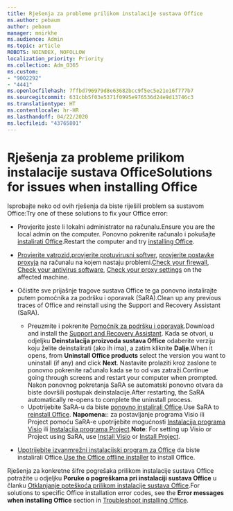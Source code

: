 ```yaml
---
title: Rješenja za probleme prilikom instalacije sustava Office
ms.author: pebaum
author: pebaum
manager: mnirkhe
ms.audience: Admin
ms.topic: article
ROBOTS: NOINDEX, NOFOLLOW
localization_priority: Priority
ms.collection: Adm_O365
ms.custom:
- "9002292"
- "4441"
ms.openlocfilehash: 7ffbd796979d8e63682bcc9f5ec5e21e16f777b7
ms.sourcegitcommit: 631cbb5f03e5371f0995e976536d24e9d13746c3
ms.translationtype: HT
ms.contentlocale: hr-HR
ms.lasthandoff: 04/22/2020
ms.locfileid: "43765801"
---
```

# <a name="solutions-for-issues-when-installing-office"></a><span data-ttu-id="a9c2e-102">Rješenja za probleme prilikom instalacije sustava Office</span><span class="sxs-lookup"><span data-stu-id="a9c2e-102">Solutions for issues when installing Office</span></span>

<span data-ttu-id="a9c2e-103">Isprobajte neko od ovih rješenja da biste riješili problem sa sustavom Office:</span><span class="sxs-lookup"><span data-stu-id="a9c2e-103">Try one of these solutions to fix your Office error:</span></span>

- <span data-ttu-id="a9c2e-104">Provjerite jeste li lokalni administrator na računalu.</span><span class="sxs-lookup"><span data-stu-id="a9c2e-104">Ensure you are the local admin on the computer.</span></span> <span data-ttu-id="a9c2e-105">Ponovno pokrenite računalo i pokušajte [instalirati Office](https://portal.office.com/OLS/MySoftware.aspx).</span><span class="sxs-lookup"><span data-stu-id="a9c2e-105">Restart the computer and try [installing Office](https://portal.office.com/OLS/MySoftware.aspx).</span></span>

- <span data-ttu-id="a9c2e-106">[Provjerite vatrozid](https://support.office.com/article/unlicensed-product-and-activation-errors-in-office-0d23d3c0-c19c-4b2f-9845-5344fedc4380#bkmk_checkfirewall),[provjerite protuvirusni softver](https://support.office.com/article/unlicensed-product-and-activation-errors-in-office-0d23d3c0-c19c-4b2f-9845-5344fedc4380#bkmk_checkav), [provjerite postavke proxyja](https://support.office.com/article/unlicensed-product-and-activation-errors-in-office-0d23d3c0-c19c-4b2f-9845-5344fedc4380#bkmk_checkproxy) na računalu na kojem nastaju problemi.</span><span class="sxs-lookup"><span data-stu-id="a9c2e-106">[Check your firewall](https://support.office.com/article/unlicensed-product-and-activation-errors-in-office-0d23d3c0-c19c-4b2f-9845-5344fedc4380#bkmk_checkfirewall), [Check your antivirus software](https://support.office.com/article/unlicensed-product-and-activation-errors-in-office-0d23d3c0-c19c-4b2f-9845-5344fedc4380#bkmk_checkav), [Check your proxy settings](https://support.office.com/article/unlicensed-product-and-activation-errors-in-office-0d23d3c0-c19c-4b2f-9845-5344fedc4380#bkmk_checkproxy) on the affected machine.</span></span>

- <span data-ttu-id="a9c2e-107">Očistite sve prijašnje tragove sustava Office te ga ponovno instalirajte putem pomoćnika za podršku i oporavak (SaRA).</span><span class="sxs-lookup"><span data-stu-id="a9c2e-107">Clean up any previous traces of Office and reinstall using the Support and Recovery Assistant (SaRA).</span></span> 

    - <span data-ttu-id="a9c2e-108">Preuzmite i pokrenite [Pomoćnik za podršku i oporavak](https://aka.ms/SARA-OfficeUninstall-Alchemy).</span><span class="sxs-lookup"><span data-stu-id="a9c2e-108">Download and install the [Support and Recovery Assistant](https://aka.ms/SARA-OfficeUninstall-Alchemy).</span></span> <span data-ttu-id="a9c2e-109">Kada se otvori, u odjeljku **Deinstalacija proizvoda sustava Office** odaberite verziju koju želite deinstalirati (ako ih ima), a zatim kliknite **Dalje**.</span><span class="sxs-lookup"><span data-stu-id="a9c2e-109">When it opens, from **Uninstall Office products** select the version you want to uninstall (if any) and click **Next**.</span></span> <span data-ttu-id="a9c2e-110">Nastavite prolaziti kroz zaslone te ponovno pokrenite računalo kada se to od vas zatraži.</span><span class="sxs-lookup"><span data-stu-id="a9c2e-110">Continue going through screens and restart your computer when prompted.</span></span> <span data-ttu-id="a9c2e-111">Nakon ponovnog pokretanja SaRA se automatski ponovno otvara da biste dovršili postupak deinstalacije.</span><span class="sxs-lookup"><span data-stu-id="a9c2e-111">After restarting, the SaRA automatically re-opens to complete the uninstall process.</span></span>
    - <span data-ttu-id="a9c2e-112">Upotrijebite SaRA-u da biste [ponovno instalirali Office](https://aka.ms/sara-officeinstall).</span><span class="sxs-lookup"><span data-stu-id="a9c2e-112">Use SaRA to [reinstall Office](https://aka.ms/sara-officeinstall).</span></span> <span data-ttu-id="a9c2e-113">**Napomena:**: za postavljanje programa Visio ili Project pomoću SaRA-e upotrijebite mogućnosti [Instalacija programa Visio](https://aka.ms/SaRA-VisioSetupScenario) ili [Instalacija programa Project](https://aka.ms/SaRA-ProjectSetupScenario).</span><span class="sxs-lookup"><span data-stu-id="a9c2e-113">**Note**: For setting up Visio or Project using SaRA, use [Install Visio](https://aka.ms/SaRA-VisioSetupScenario) or [Install Project](https://aka.ms/SaRA-ProjectSetupScenario).</span></span>  

- <span data-ttu-id="a9c2e-114">[Upotrijebite izvanmrežni instalacijski program za Office](https://support.office.com/article/f0a85fe7-118f-41cb-a791-d59cef96ad1c?wt.mc_id=Alchemy_ClientDIA) da biste instalirali Office.</span><span class="sxs-lookup"><span data-stu-id="a9c2e-114">[Use the Office offline installer](https://support.office.com/article/f0a85fe7-118f-41cb-a791-d59cef96ad1c?wt.mc_id=Alchemy_ClientDIA) to install Office.</span></span>

<span data-ttu-id="a9c2e-115">Rješenja za konkretne šifre pogrešaka prilikom instalacije sustava Office potražite u odjeljku **Poruke o pogreškama pri instalaciji sustava Office** u članku [Otklanjanje poteškoća prilikom instalacije sustava Office](https://support.office.com/article/35ff2def-e0b2-4dac-9784-4cf212c1f6c2#BKMK_ErrorMessages).</span><span class="sxs-lookup"><span data-stu-id="a9c2e-115">For solutions to specific Office installation error codes, see the **Error messages when installing Office** section in [Troubleshoot installing Office](https://support.office.com/article/35ff2def-e0b2-4dac-9784-4cf212c1f6c2#BKMK_ErrorMessages).</span></span>

